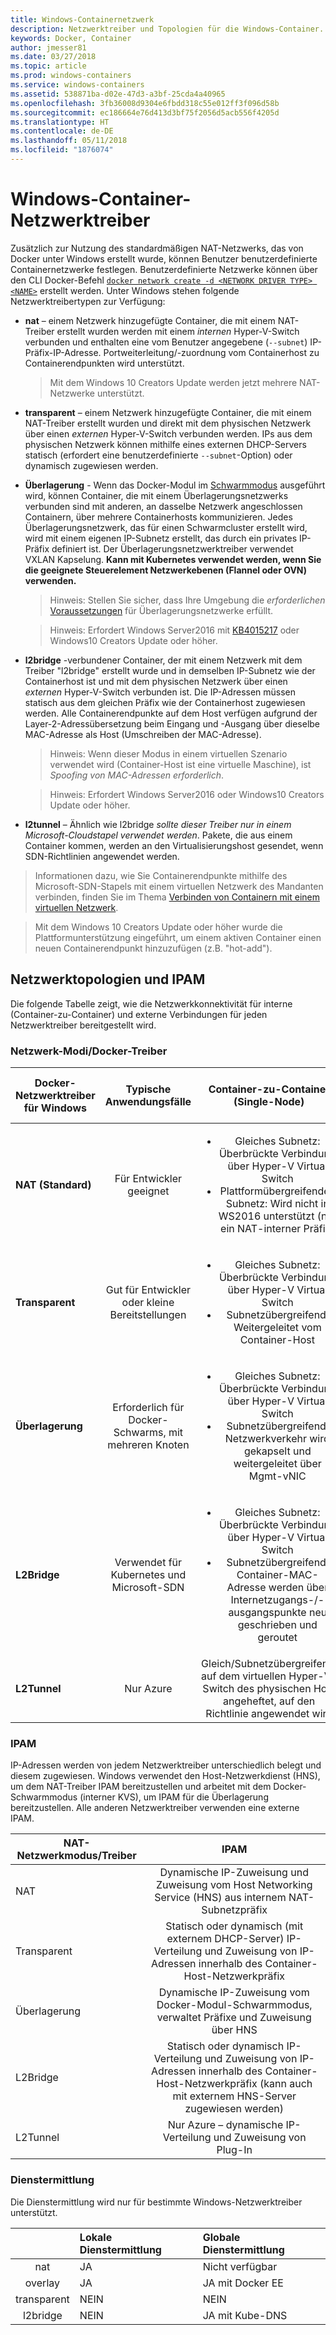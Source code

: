 ```yaml
---
title: Windows-Containernetzwerk
description: Netzwerktreiber und Topologien für die Windows-Container.
keywords: Docker, Container
author: jmesser81
ms.date: 03/27/2018
ms.topic: article
ms.prod: windows-containers
ms.service: windows-containers
ms.assetid: 538871ba-d02e-47d3-a3bf-25cda4a40965
ms.openlocfilehash: 3fb36008d9304e6fbdd318c55e012ff3f096d58b
ms.sourcegitcommit: ec186664e76d413d3bf75f2056d5acb556f4205d
ms.translationtype: HT
ms.contentlocale: de-DE
ms.lasthandoff: 05/11/2018
ms.locfileid: "1876074"
---
```

# <a name="windows-container-network-drivers"></a>Windows-Container-Netzwerktreiber  

Zusätzlich zur Nutzung des standardmäßigen NAT-Netzwerks, das von Docker unter Windows erstellt wurde, können Benutzer benutzerdefinierte Containernetzwerke festlegen. Benutzerdefinierte Netzwerke können über den CLI Docker-Befehl [`docker network create -d <NETWORK DRIVER TYPE> <NAME>`](https://docs.docker.com/engine/reference/commandline/network_create/) erstellt werden. Unter Windows stehen folgende Netzwerktreibertypen zur Verfügung:

- **nat** – einem Netzwerk hinzugefügte Container, die mit einem NAT-Treiber erstellt wurden werden mit einem *internen* Hyper-V-Switch verbunden und enthalten eine vom Benutzer angegebene (``--subnet``) IP-Präfix-IP-Adresse. Portweiterleitung/-zuordnung vom Containerhost zu Containerendpunkten wird unterstützt.
  > Mit dem Windows 10 Creators Update werden jetzt mehrere NAT-Netzwerke unterstützt.

- **transparent** – einem Netzwerk hinzugefügte Container, die mit einem NAT-Treiber erstellt wurden und direkt mit dem physischen Netzwerk über einen *externen* Hyper-V-Switch verbunden werden. IPs aus dem physischen Netzwerk können mithilfe eines externen DHCP-Servers statisch (erfordert eine benutzerdefinierte ``--subnet``-Option) oder dynamisch zugewiesen werden. 

- **Überlagerung** - Wenn das Docker-Modul im [Schwarmmodus](../manage-containers/swarm-mode.md) ausgeführt wird, können Container, die mit einem Überlagerungsnetzwerks verbunden sind mit anderen, an dasselbe Netzwerk angeschlossen Containern, über mehrere Containerhosts kommunizieren. Jedes Überlagerungsnetzwerk, das für einen Schwarmcluster erstellt wird, wird mit einem eigenen IP-Subnetz erstellt, das durch ein privates IP-Präfix definiert ist. Der Überlagerungsnetzwerktreiber verwendet VXLAN Kapselung. **Kann mit Kubernetes verwendet werden, wenn Sie die geeignete Steuerelement Netzwerkebenen (Flannel oder OVN) verwenden.**
  > Hinweis: Stellen Sie sicher, dass Ihre Umgebung die *erforderlichen* [Voraussetzungen](https://docs.docker.com/network/overlay/#operations-for-all-overlay-networks) für Überlagerungsnetzwerke erfüllt.

  > Hinweis: Erfordert Windows Server2016 mit [KB4015217](https://support.microsoft.com/en-us/help/4015217/windows-10-update-kb4015217) oder Windows10 Creators Update oder höher.

- **l2bridge** -verbundener Container, der mit einem Netzwerk mit dem Treiber "l2bridge" erstellt wurde und in demselben IP-Subnetz wie der Containerhost ist und mit dem physischen Netzwerk über einen *externen* Hyper-V-Switch verbunden ist. Die IP-Adressen müssen statisch aus dem gleichen Präfix wie der Containerhost zugewiesen werden. Alle Containerendpunkte auf dem Host verfügen aufgrund der Layer-2-Adressübersetzung beim Eingang und -Ausgang über dieselbe MAC-Adresse als Host (Umschreiben der MAC-Adresse).
  > Hinweis: Wenn dieser Modus in einem virtuellen Szenario verwendet wird (Container-Host ist eine virtuelle Maschine), ist _Spoofing von MAC-Adressen erforderlich_.
  
  > Hinweis: Erfordert Windows Server2016 oder Windows10 Creators Update oder höher.

- **l2tunnel** – Ähnlich wie l2bridge _sollte dieser Treiber nur in einem Microsoft-Cloudstapel verwendet werden_. Pakete, die aus einem Container kommen, werden an den Virtualisierungshost gesendet, wenn SDN-Richtlinien angewendet werden.

> Informationen dazu, wie Sie Containerendpunkte mithilfe des Microsoft-SDN-Stapels mit einem virtuellen Netzwerk des Mandanten verbinden, finden Sie im Thema [Verbinden von Containern mit einem virtuellen Netzwerk](https://technet.microsoft.com/en-us/windows-server-docs/networking/sdn/manage/connect-container-endpoints-to-a-tenant-virtual-network).

> Mit dem Windows 10 Creators Update oder höher wurde die Plattformunterstützung eingeführt, um einem aktiven Container einen neuen Containerendpunkt hinzuzufügen (z.B. "hot-add").


## <a name="network-topologies-and-ipam"></a>Netzwerktopologien und IPAM
Die folgende Tabelle zeigt, wie die Netzwerkkonnektivität für interne (Container-zu-Container) und externe Verbindungen für jeden Netzwerktreiber bereitgestellt wird.

### <a name="networking-modes--docker-drivers"></a>Netzwerk-Modi/Docker-Treiber

  | Docker-Netzwerktreiber für Windows | Typische Anwendungsfälle | Container-zu-Container (Single-Node) | Container-zu-extern (Einzelknoten + mehrere Knoten) | Container-zu-Container (mehrere Knoten) |
  |-------------------------------|:------------:|:------------------------------------:|:------------------------------------------------:|:-----------------------------------:|
  | **NAT (Standard)** | Für Entwickler geeignet | <ul><li>Gleiches Subnetz: Überbrückte Verbindung über Hyper-V Virtual Switch</li><li> Plattformübergreifendes Subnetz: Wird nicht in WS2016 unterstützt (nur ein NAT-interner Präfix)</li></ul> | Weitergeleitet durch Management-vNIC (WinNAT-gebunden) | Nicht direkt unterstützt: Verfügbarmachen von Ports über Host ist erforderlich |
  | **Transparent** | Gut für Entwickler oder kleine Bereitstellungen | <ul><li>Gleiches Subnetz: Überbrückte Verbindung über Hyper-V Virtual Switch</li><li>Subnetzübergreifend: Weitergeleitet vom Container-Host</li></ul> | Vom Container-Host mit direktem Zugriff (physischer) Netzwerkadapter weitergeleitet | Vom Container-Host mit direktem Zugriff (physischer) Netzwerkadapter weitergeleitet |
  | **Überlagerung** | Erforderlich für Docker-Schwarms, mit mehreren Knoten | <ul><li>Gleiches Subnetz: Überbrückte Verbindung über Hyper-V Virtual Switch</li><li>Subnetzübergreifend: Netzwerkverkehr wird gekapselt und weitergeleitet über Mgmt-vNIC</li></ul> | Nicht direkt unterstützt – erfordert einen zweiten Containerendpunkt mit NAT-Netzwerk-Verbindung | Gleich/Subnetzübergreifend: Netzwerkverkehr wird mit VXLAN gekapselt und weitergeleitet über Mgmt-vNIC |
  | **L2Bridge** | Verwendet für Kubernetes und Microsoft-SDN | <ul><li>Gleiches Subnetz: Überbrückte Verbindung über Hyper-V Virtual Switch</li><li> Subnetzübergreifend: Container-MAC-Adresse werden über Internetzugangs-/-ausgangspunkte neu geschrieben und geroutet</li></ul> | Container-MAC-Adresse werden über Internetzugangs-/-ausgangspunkte neu geschrieben | <ul><li>Gleiches Subnetz: Überbrückte Verbindung</li><li>Subnetzübergreifend: Nicht in WS2016 unterstützt.</li></ul> |
  | **L2Tunnel**| Nur Azure | Gleich/Subnetzübergreifend: auf dem virtuellen Hyper-V-Switch des physischen Host angeheftet, auf den Richtlinie angewendet wird | Datenverkehr muss virtuellen Azure-Netzwerk-Gateway durchlaufen. | Gleich/Subnetzübergreifend: auf dem virtuellen Hyper-V-Switch des physischen Host angeheftet, auf den Richtlinie angewendet wird |

### <a name="ipam"></a>IPAM 
IP-Adressen werden von jedem Netzwerktreiber unterschiedlich belegt und diesem zugewiesen. Windows verwendet den Host-Netzwerkdienst (HNS), um dem NAT-Treiber IPAM bereitzustellen und arbeitet mit dem Docker-Schwarmmodus (interner KVS), um IPAM für die Überlagerung bereitzustellen. Alle anderen Netzwerktreiber verwenden eine externe IPAM.

| NAT-Netzwerkmodus/Treiber | IPAM |
| -------------------------|:----:|
| NAT | Dynamische IP-Zuweisung und Zuweisung vom Host Networking Service (HNS) aus internem NAT-Subnetzpräfix |
| Transparent | Statisch oder dynamisch (mit externem DHCP-Server) IP-Verteilung und Zuweisung von IP-Adressen innerhalb des Container-Host-Netzwerkpräfix |
| Überlagerung | Dynamische IP-Zuweisung vom Docker-Modul-Schwarmmodus, verwaltet Präfixe und Zuweisung über HNS |
| L2Bridge | Statisch oder dynamisch IP-Verteilung und Zuweisung von IP-Adressen innerhalb des Container-Host-Netzwerkpräfix (kann auch mit externem HNS-Server zugewiesen werden) |
| L2Tunnel | Nur Azure – dynamische IP-Verteilung und Zuweisung von Plug-In |

### <a name="service-discovery"></a>Dienstermittlung
Die Dienstermittlung wird nur für bestimmte Windows-Netzwerktreiber unterstützt.

|  | Lokale Dienstermittlung  | Globale Dienstermittlung |
| :---: | :---------------     |  :---                |
| nat | JA | Nicht verfügbar |  
| overlay | JA | JA mit Docker EE |
| transparent | NEIN | NEIN |
| l2bridge | NEIN | JA mit Kube-DNS |
